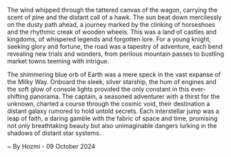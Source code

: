 
The wind whipped through the tattered canvas of the wagon, carrying the scent of pine and the distant call of a hawk. The sun beat down mercilessly on the dusty path ahead, a journey marked by the clinking of horseshoes and the rhythmic creak of wooden wheels. This was a land of castles and kingdoms, of whispered legends and forgotten lore. For a young knight, seeking glory and fortune, the road was a tapestry of adventure, each bend revealing new trials and wonders, from perilous mountain passes to bustling market towns teeming with intrigue.

The shimmering blue orb of Earth was a mere speck in the vast expanse of the Milky Way. Onboard the sleek, silver starship, the hum of engines and the soft glow of console lights provided the only constant in this ever-shifting panorama. The captain, a seasoned adventurer with a thirst for the unknown, charted a course through the cosmic void, their destination a distant galaxy rumored to hold untold secrets. Each interstellar jump was a leap of faith, a daring gamble with the fabric of space and time, promising not only breathtaking beauty but also unimaginable dangers lurking in the shadows of distant star systems. 

~ By Hozmi - 09 October 2024
